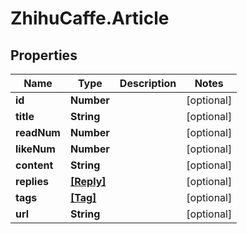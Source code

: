 # ZhihuCaffe.Article

## Properties
Name | Type | Description | Notes
------------ | ------------- | ------------- | -------------
**id** | **Number** |  | [optional] 
**title** | **String** |  | [optional] 
**readNum** | **Number** |  | [optional] 
**likeNum** | **Number** |  | [optional] 
**content** | **String** |  | [optional] 
**replies** | [**[Reply]**](Reply.md) |  | [optional] 
**tags** | [**[Tag]**](Tag.md) |  | [optional] 
**url** | **String** |  | [optional] 
